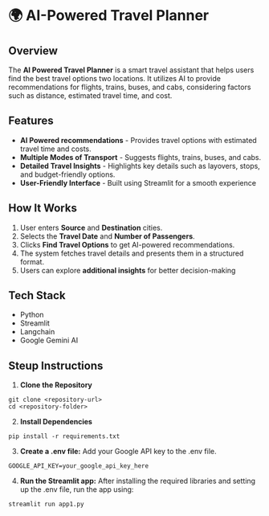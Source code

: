 # 🌍 AI-Powered Travel Planner

## Overview
The **AI Powered Travel Planner** is a smart travel assistant that helps users find the best travel options  two locations. It utilizes AI to provide recommendations for flights, trains, buses, and cabs, considering factors such as distance, estimated travel time, and cost.

## Features
- **AI Powered recommendations** - Provides travel options with estimated travel time and costs.
- **Multiple Modes of Transport** -  Suggests flights, trains, buses, and cabs.
- **Detailed Travel Insights** - Highlights key details such as layovers, stops, and budget-friendly options.
- **User-Friendly Interface** - Built using Streamlit for a smooth experience

## How It Works
1. User enters **Source** and **Destination** cities.
2. Selects the **Travel Date** and **Number of Passengers**.
3. Clicks **Find Travel Options** to get AI-powered recommendations.
4. The system fetches travel details and presents them in a structured format.
5. Users can explore **additional insights** for better decision-making

## Tech Stack
- Python
- Streamlit
- Langchain
- Google Gemini AI


## Steup Instructions
1. **Clone the Repository**
```
git clone <repository-url>
cd <repository-folder>
```
2. **Install Dependencies**
```
pip install -r requirements.txt
```
3. **Create a .env file:** Add your Google API key to the .env file.
```
GOOGLE_API_KEY=your_google_api_key_here
```
4. **Run the Streamlit app:** After installing the required libraries and setting up the .env file, run the app using:
```
streamlit run app1.py
```
